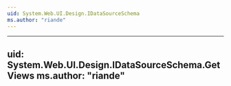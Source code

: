 ```yaml
---
uid: System.Web.UI.Design.IDataSourceSchema
ms.author: "riande"
---
```


---
uid: System.Web.UI.Design.IDataSourceSchema.GetViews
ms.author: "riande"
---
